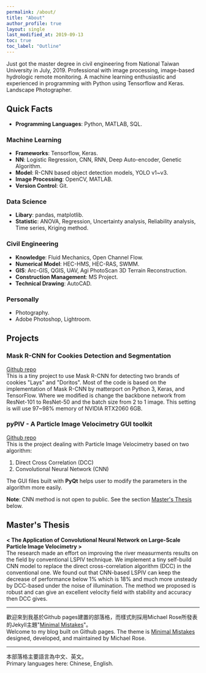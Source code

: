 ```yaml
---
permalink: /about/
title: "About"
author_profile: true
layout: single
last_modified_at: 2019-09-13
toc: true
toc_label: "Outline"
---
```


Just got the master degree in civil engineering from National Taiwan University in July, 2019. Professional with image processing, image-based hydrologic remote monitoring. A machine learning enthusiastic and experienced in programming with Python using Tensorflow and Keras. Landscape Photographer.  

## Quick Facts
- **Programming Languages**: Python, MATLAB, SQL.  

### Machine Learning
- **Frameworks**: Tensorflow, Keras.  
- **NN**: Logistic Regression, CNN, RNN, Deep Auto-encoder, Genetic Algorithm.
- **Model**: R-CNN based object detection models, YOLO v1~v3.
- **Image Processing**: OpenCV, MATLAB.  
- **Version Control**: Git.  

### Data Science
- **Libary**: pandas, matplotlib.  
- **Statistic**: ANOVA, Regression, Uncertainty analysis, Reliability analysis, Time series, Kriging method.  

### Civil Engineering  
- **Knowledge**: Fluid Mechanics, Open Channel Flow.
- **Numerical Model**: HEC-HMS, HEC-RAS, SWMM.
- **GIS**: Arc-GIS, QGIS, UAV, Agi PhotoScan 3D Terrain Reconstruction.
- **Construction Management**: MS Project. 
- **Technical Drawing**: AutoCAD.

### Personally
- Photography.
- Adobe Photoshop, Lightroom. 


## Projects
### Mask R-CNN for Cookies Detection and Segmentation
[Github repo](https://github.com/yuweichiu/Cookies-Detections-Mask-R-CNN)  
This is a tiny project to use Mask R-CNN for detecting two brands of cookies "Lays" and "Doritos". Most of the code is based on the implementation of Mask R-CNN by matterport on Python 3, Keras, and TensorFlow. Where we modified is change the backbone network from ResNet-101 to ResNet-50 and the batch size from 2 to 1 image. This setting is will use 97~98% memory of NVIDIA RTX2060 6GB.  

### pyPIV - A Particle Image Velocimetry GUI toolkit
[Github repo](https://github.com/yuweichiu/pyPIV)  
This is the project dealing with Particle Image Velocimetry based on two algorithm:
1. Direct Cross Correlation (DCC)
2. Convolutional Neural Network (CNN)  

The GUI files built with **PyQt** helps user to modify the parameters in the algorithm more easily.

**Note**: CNN method is not open to public. See the section [Master's Thesis](#masters-thesis) below.


## Master's Thesis
**< The Application of Convolutional Neural Network on Large-Scale Particle Image Velocimetry >**  
The research made an effort on improving the river measurments results on the field by conventional LSPIV technique. We implement a tiny self-build CNN model to replace the direct cross-correlation algorithm (DCC) in the conventional one. We found out that CNN-based LSPIV can keep the decrease of performance below 1% which is 18% and much more unsteady by DCC-based under the noise of illumination. The method we proposed is robust and can give an excellent velocity field with stability and accuracy then DCC gives.  

------
歡迎來到我基於Github pages建置的部落格，而樣式則採用Michael Rose所發表的Jekyll主題"[Minimal Mistakes](https://mmistakes.github.io/minimal-mistakes/)"。   
Welcome to my blog built on Github pages. The theme is [Minimal Mistakes](https://mmistakes.github.io/minimal-mistakes/) designed, developed, and maintained by Michael Rose.  

------
本部落格主要語言為中文、英文。  
Primary languages here: Chinese, English.